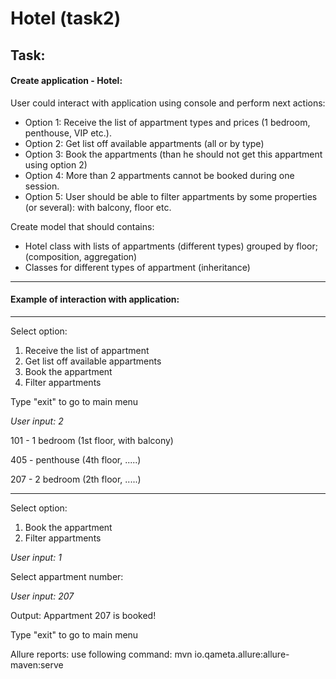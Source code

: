 # Hotel (task2)

## **Task:**

#### Create application - Hotel:

User could interact with application using console and perform next actions:

- Option 1: Receive the list of appartment types and prices (1 bedroom, penthouse, VIP etc.).
- Option 2: Get list off available appartments (all or by type)
- Option 3: Book the appartments (than he should not get this appartment using option 2)
- Option 4: More than 2 appartments cannot be booked during one session.
- Option 5: User should be able to filter appartments by some properties (or several): with balcony, floor etc.

Create model that should contains:
- Hotel class with lists of appartments (different types) grouped by floor; (composition, aggregation)
- Classes for different types of appartment (inheritance)

-----------------------------------------
#### Example of interaction with application:

-----------------------------------------
Select option:
1. Receive the list of appartment
2. Get list off available appartments
3. Book the appartment
4. Filter appartments

Type "exit" to go to main menu

_User input: 2_

101 - 1 bedroom (1st floor, with balcony)

405 - penthouse (4th floor, .....)

207 - 2 bedroom (2th floor, .....)

----------------------------------------
Select option:
1. Book the appartment
2. Filter appartments

_User input: 1_

Select appartment number:

_User input: 207_

Output: Appartment 207 is booked!

Type "exit" to go to main menu


Allure reports:
use following command:
mvn io.qameta.allure:allure-maven:serve
